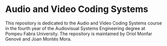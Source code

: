 # Audio and Video Coding Systems
This repository is dedicated to the Audio and Video Coding Systems course in the fourth year of the Audiovisual Systems Engineering degree at Pompeu Fabra University.
The repository is maintained by Oriol Monfar Genové and Joan Montés Mora.
